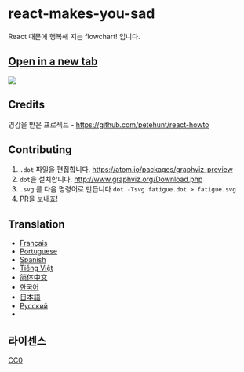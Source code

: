 # react-makes-you-sad
React 때문에 행복해 지는 flowchart! 입니다.

## <a href='https://cdn.rawgit.com/ehrudxo/react-makes-you-sad/master/fatigue.svg' target='_blank'>Open in a new tab</a>

<img src='https://cdn.rawgit.com/ehrudxo/react-makes-you-sad/master/fatigue.svg'>

## Credits

영감을 받은 프로젝트 -  https://github.com/petehunt/react-howto

## Contributing

1. `.dot` 파일을 편집합니다. https://atom.io/packages/graphviz-preview
2. `dot`을 설치합니다.  http://www.graphviz.org/Download.php
3. `.svg` 를 다음 명령어로 만듭니다 `dot -Tsvg fatigue.dot > fatigue.svg`
4. PR을 보내죠!

## Translation

- [Français](https://github.com/matteodelabre/react-vous-rend-triste)
- [Portuguese](https://github.com/brunogenaro/react-makes-you-sad)
- [Spanish](https://github.com/jvalen/react-makes-you-sad)
- [Tiếng Việt](https://github.com/petehouston/react-makes-you-sad)
- [简体中文](https://github.com/wyvernnot/react-makes-you-sad)
- [한국어](https://github.com/ehrudxo/react-makes-you-sad)
- [日本語](https://github.com/kuy/react-makes-you-sad)
- [Русский](https://github.com/Sacret/react-makes-you-sad)
- 
## 라이센스

[CC0](https://wiki.creativecommons.org/wiki/CC0)
